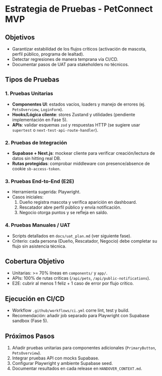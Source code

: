 # Estrategia de Pruebas - PetConnect MVP

## Objetivos
- Garantizar estabilidad de los flujos críticos (activación de mascota, perfil público, programa de lealtad).
- Detectar regresiones de manera temprana vía CI/CD.
- Documentar pasos de UAT para stakeholders no técnicos.

## Tipos de Pruebas

### 1. Pruebas Unitarias
- **Componentes UI**: estados vacíos, loaders y manejo de errores (ej. `PetsOverview`, `LoginForm`).
- **Hooks/Lógica cliente**: stores Zustand y utilidades (pendiente implementación en Fase 5).
- **APIs**: validar esquemas `zod` y respuestas HTTP (se sugiere usar `supertest` o `next-test-api-route-handler`).

### 2. Pruebas de Integración
- **Supabase + Next.js**: mockear cliente para verificar creación/lectura de datos sin hitting real DB.
- **Rutas protegidas**: comprobar middleware con presence/absence de cookie `sb-access-token`.

### 3. Pruebas End-to-End (E2E)
- Herramienta sugerida: Playwright.
- Casos iniciales:
  1. Dueño registra mascota y verifica aparición en dashboard.
  2. Rescatador abre perfil público y envía notificación.
  3. Negocio otorga puntos y se refleja en saldo.

### 4. Pruebas Manuales / UAT
- Scripts detallados en `docs/uat_plan.md` (ver siguiente fase).
- Criterio: cada persona (Dueño, Rescatador, Negocio) debe completar su flujo sin asistencia técnica.

## Cobertura Objetivo
- Unitarias: >= 70% líneas en `components/` y `app/`.
- APIs: 100% de rutas críticas (`/api/pets`, `/api/public-notifications`).
- E2E: cubrir al menos 1 feliz + 1 caso de error por flujo crítico.

## Ejecución en CI/CD
- Workflow `.github/workflows/ci.yml` corre lint, test y build.
- Recomendación: añadir job separado para Playwright con Supabase sandbox (Fase 5).

## Próximos Pasos
1. Añadir pruebas unitarias para componentes adicionales (`PrimaryButton`, `PetsOverview`).
2. Integrar pruebas API con mocks Supabase.
3. Configurar Playwright y ambiente Supabase seed.
4. Documentar resultados en cada release en `HANDOVER_CONTEXT.md`.
